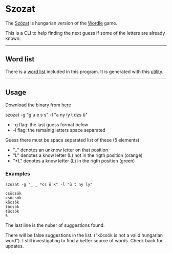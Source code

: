 # Szozat

The [Szózat](https://szozat.miklosdanka.com/) is hungarian version of the [Wordle](https://www.powerlanguage.co.uk/wordle/) game.

This is a CLI to help finding the next guess if some of the letters are already known.

----------
## Word list

There is a [word list](../szozat/pkg/wordmap/words.txt) included in this program. It is generated with this [utility](https://github.com/gyturi1/cleanwords).

----------
## Usage

Download the binary from [here](release)

szozat -g "g u e s s" -l "a ny ly t dzs ű"
- -g flag: the last guess format below
- -l flag: the remainig letters space separated

Guess there must be space separated list of these (5 elements):
- "_" denotes an unknow letter on that position
- "L" denotes a know letter (L) not in the rigth position (orange)
- "*L" denotes a know letter (L) in the rigth position (green)

### Examples

`szozat -g "_ _ *cs ö k" -l "ü t ny ly"`

```
csöcsök
csücsök
köcsök
töcsök
tücsök
5
```
The last line is the nuber of suggestions found.

There will be false suggestions in the list. ("köcsök is not a valid hungarian word"). I still investigating to find a better source of words. Check back for updates. 
